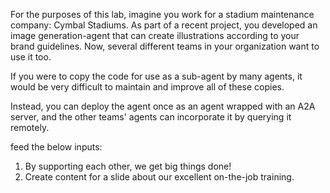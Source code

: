 For the purposes of this lab, imagine you work for a stadium maintenance company: Cymbal Stadiums. As part of a recent project, you developed an image generation-agent that can create illustrations according to your brand guidelines. Now, several different teams in your organization want to use it too.

If you were to copy the code for use as a sub-agent by many agents, it would be very difficult to maintain and improve all of these copies.

Instead, you can deploy the agent once as an agent wrapped with an A2A server, and the other teams' agents can incorporate it by querying it remotely.

feed the below inputs: 

1. By supporting each other, we get big things done!
2. Create content for a slide about our excellent on-the-job training.
